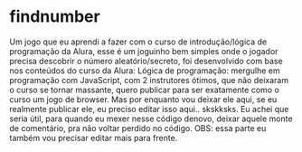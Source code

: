 # findnumber
Um jogo que eu aprendi a fazer com o curso de introdução/lógica de programação da Alura, esse é um joguinho bem simples onde o jogador precisa descobrir o número aleatório/secreto, foi desenvolvido com base nos conteúdos do curso da Alura: Lógica de programação: mergulhe em programação com JavaScript, com 2 instrutores ótimos, que não deixaram o curso se tornar massante, quero publicar para ser exatamente como o curso um jogo de browser. Mas por enquanto vou deixar ele aqui, se eu realmente publicar ele, eu preciso editar isso aqui.. skskksks.
Eu achei que seria útil, para quando eu mexer nesse código denovo, deixar aquele monte de comentário, pra não voltar perdido no código. OBS: essa parte eu também vou precisar editar mais para frente.
